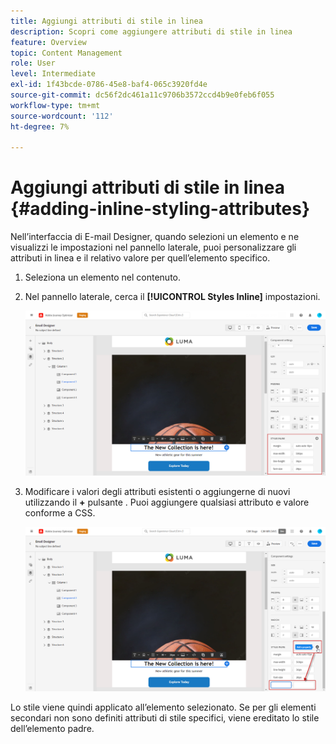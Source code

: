 ```yaml
---
title: Aggiungi attributi di stile in linea
description: Scopri come aggiungere attributi di stile in linea
feature: Overview
topic: Content Management
role: User
level: Intermediate
exl-id: 1f43bcde-0786-45e8-baf4-065c3920fd4e
source-git-commit: dc56f2dc461a11c9706b3572ccd4b9e0feb6f055
workflow-type: tm+mt
source-wordcount: '112'
ht-degree: 7%

---
```


# Aggiungi attributi di stile in linea {#adding-inline-styling-attributes}

Nell’interfaccia di E-mail Designer, quando selezioni un elemento e ne visualizzi le impostazioni nel pannello laterale, puoi personalizzare gli attributi in linea e il relativo valore per quell’elemento specifico.

1. Seleziona un elemento nel contenuto.
1. Nel pannello laterale, cerca il **[!UICONTROL Styles Inline]** impostazioni.

   ![](assets/styles_1.png)

1. Modificare i valori degli attributi esistenti o aggiungerne di nuovi utilizzando il **+** pulsante . Puoi aggiungere qualsiasi attributo e valore conforme a CSS.

   ![](assets/styles_2.png)

Lo stile viene quindi applicato all’elemento selezionato. Se per gli elementi secondari non sono definiti attributi di stile specifici, viene ereditato lo stile dell’elemento padre.
